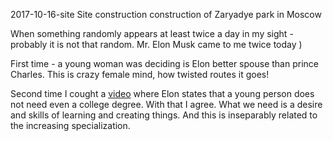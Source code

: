 2017-10-16-site
Site construction
construction of Zaryadye park in Moscow

When something randomly appears at least twice a day in my sight - probably it is not that random. Mr. Elon Musk came to me twice today )

First time - a young woman was deciding is Elon better spouse than prince Charles. This is crazy female mind, how twisted routes it goes!

Second time I cought a [video](https://www.youtube.com/watch?v=Ojy3CRdZNyQ) where Elon states that a young person does not need even a college degree.
With that I agree. What we need is a desire and skills of learning and creating things. And this is inseparably related to the increasing specialization.